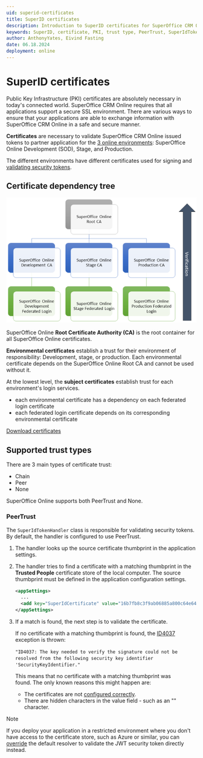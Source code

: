 ```yaml
---
uid: superid-certificates
title: SuperID certificates
description: Introduction to SuperID certificates for SuperOffice CRM Online.
keywords: SuperID, certificate, PKI, trust type, PeerTrust, SuperIdTokenHandler
author: AnthonyYates, Eivind Fasting
date: 06.18.2024
deployment: online
---
```


# SuperID certificates

Public Key Infrastructure (PKI) certificates are absolutely necessary in today's connected world. SuperOffice CRM Online requires that all applications support a secure SSL environment. There are various ways to ensure that your applications are able to exchange information with SuperOffice CRM Online in a safe and secure manner.

**Certificates** are necessary to validate SuperOffice CRM Online issued tokens to partner application for the [3 online environments][1]: SuperOffice Online Development (SOD), Stage, and Production.

The different environments have different certificates used for signing and [validating security tokens][2].

## Certificate dependency tree

![SuperOffice certificate dependency tree][img1]

SuperOffice Online **Root Certificate Authority (CA)** is the root container for all SuperOffice Online certificates.

**Environmental certificates** establish a trust for their environment of responsibility: Development, stage, or production. Each environmental certificate depends on the SuperOffice Online Root CA and cannot be used without it.

At the lowest level, the **subject certificates** establish trust for each environment's login services.

* each environmental certificate has a dependency on each federated login certificate
* each federated login certificate depends on its corresponding environmental certificate

[Download certificates][5]

## Supported trust types

There are 3 main types of certificate trust:

* Chain
* Peer
* None

SuperOffice Online supports both PeerTrust and None.

### PeerTrust

The `SuperIdTokenHandler` class is responsible for validating security tokens. By default, the handler is configured to use PeerTrust.

1. The handler looks up the source certificate thumbprint in the application settings.

2. The handler tries to find a certificate with a matching thumbprint in the **Trusted People** certificate store of the local computer. The source thumbprint must be defined in the application configuration settings.

    ```xml
    <appSettings>
      ...
      <add key="SuperIdCertificate" value="16b7fb8c3f9ab06885a800c64e64c97c4ab5e98c" />
    </appSettings>​​
    ```

3. If a match is found, the next step is to validate the certificate.

    If no certificate with a matching thumbprint is found, the [ID4037][3] exception is thrown:

    `"ID4037: The key needed to verify the signature could not be resolved from the following security key identifier 'SecurityKeyIdentifier."`

    This means that no certificate with a matching thumbprint was found. The only known reasons this might happen are:

    * The certificates are not [configured correctly][4].
    * There are hidden characters in the value field - such as an "&shy;" character.

> [!NOTE]
> If you deploy your application in a restricted environment where you don't have access to the certificate store, such as Azure or similar, you can [override][6] the default resolver to validate the JWT security token directly instead.

<!-- Referenced links -->
[1]: ../../../../developer-portal/getting-started/app-envir.md
[2]: ../validate-security-tokens.md
[3]: ../troubleshooting/index.md
[4]: configure.md
[5]: ../../../../../assets/downloads/api/superofficeonlinecertificates.zip
[6]: override-resolver.md

<!-- Referenced images -->
[img1]: media/certificateheirarchy.png
